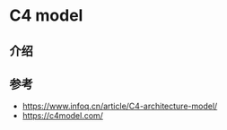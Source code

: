 # C4 model

## 介绍

## 参考

- https://www.infoq.cn/article/C4-architecture-model/
- https://c4model.com/